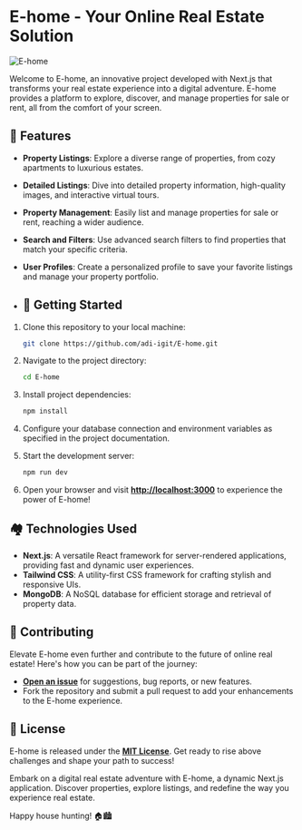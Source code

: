 # E-home - Your Online Real Estate Solution

![E-home](https://res.cloudinary.com/dd40wbf0z/image/upload/v1692426479/1_qhi0wa.png)

Welcome to E-home, an innovative project developed with Next.js that transforms your real estate experience into a digital adventure. E-home provides a platform to explore, discover, and manage properties for sale or rent, all from the comfort of your screen.

## 🏡 Features

- **Property Listings**: Explore a diverse range of properties, from cozy apartments to luxurious estates.

- **Detailed Listings**: Dive into detailed property information, high-quality images, and interactive virtual tours.

- **Property Management**: Easily list and manage properties for sale or rent, reaching a wider audience.

- **Search and Filters**: Use advanced search filters to find properties that match your specific criteria.

- **User Profiles**: Create a personalized profile to save your favorite listings and manage your property portfolio.

- ## 🚀 Getting Started

1. Clone this repository to your local machine:

   ```bash
   git clone https://github.com/adi-igit/E-home.git
   ```
   
2. Navigate to the project directory:

   ```bash
   cd E-home
   ```
   
3. Install project dependencies:

   ```bash
   npm install
   ```

4. Configure your database connection and environment variables as specified in the project documentation.
   
5. Start the development server:

   ```bash
   npm run dev
   ```

6. Open your browser and visit [**http://localhost:3000**](http://localhost:3000) to experience the power of E-home!

## 🏘️ Technologies Used

* **Next.js**: A versatile React framework for server-rendered applications, providing fast and dynamic user experiences.
* **Tailwind CSS**: A utility-first CSS framework for crafting stylish and responsive UIs.
* **MongoDB**: A NoSQL database for efficient storage and retrieval of property data.

## 🏢 Contributing

Elevate E-home even further and contribute to the future of online real estate! Here's how you can be part of the journey:

* [**Open an issue**](https://github.com/adi-igit/E-home/issues) for suggestions, bug reports, or new features.
* Fork the repository and submit a pull request to add your enhancements to the E-home experience.

## 📜 License

E-home is released under the [**MIT License**](https://github.com/adi-igit/E-home/blob/main/LICENSE.md). Get ready to rise above challenges and shape your path to success!

Embark on a digital real estate adventure with E-home, a dynamic Next.js application. Discover properties, explore listings, and redefine the way you experience real estate.

Happy house hunting! 🏠🏙️
